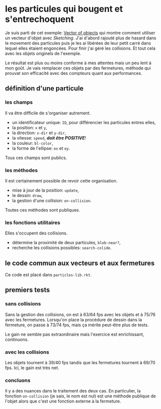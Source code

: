 # les particules qui bougent et s'entrechoquent

Je suis parti de cet exemple: [Vector of objects](https://github.com/soegaard/sketching/blob/main/sketching-doc/sketching-doc/manual-examples/basics/vectors/vector-of-objects.rkt) qui montre comment utiliser un vecteur d'objet avec *Sketching*. J'ai d'abord rajouté plus de hasard dans le movement des particules puis je les ai libérées de leur petit carré dans lequel elles étaient engoncées. Pour finir j'ai géré les collisions. Et tout cela avec les objets originels de l'exemple.

Le résultat est plus ou moins conforme à mes attentes mais un peu lent à mon goût. Je vais remplacer ces objets par des fermetures, méthode qui prouvat son efficacité avec des compteurs quant aux performances.

## définition d'une particule

### les champs
Il va être difficile de s'organiser autrement.

- un identificateur unique: `ID`, pour différencier les particules entres elles,
- la position: `x` et `y`,
- la direction: `x-dir` et `y-dir`,
- la vitesse: `speed`, ***doit être POSITIVE***!
- la couleur: `bl-color`,
- la forme de l'ellipse: `ex` et `ey`.

Tous ces champs sont publics.

### les méthodes

Il est certainement possible de revoir cette organisation.

- mise à jour de la position: `update`,
- le dessin: `draw`,
- la gestion d'une collision: `on-collision`.

Toutes ces méthodes sont publiques.

### les fonctions utilitaires

Elles s'occupent des collisions.

- détermine la proximité de deux particules, `blob-near?`,
- recherche les collisions possibles: `search-colide`.

## le code commun aux vecteurs et aux fermetures

Ce code est placé dans `particles-lib.rkt`.

## premiers tests

### sans collisions

Sans la gestion des collisions, on est à 63/64 fps avec les objets et à 75/76 avec les fermetures. Lorsqu'on place la procédure de dessin dans la fermeture, on passe à 73/74 fps, mais ça mérite peut-être plus de tests.

Le gain ne semble pas extraordinaire mais l'exercice est enrichissant, continuons.

### avec les collisions

Les objets tournent à 39/40 fps tandis que les fermetures tournent à 69/70 fps. Ici, le gain est très net.

### concluons

Il y a des nuances dans le traitement des deux cas. En particulier, la fonction `on-collision` (je sais, le nom est nul) est une méthode publique de l'objet alors que c'est une fonction externe à la fermeture.